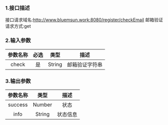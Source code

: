 ### 1.接口描述

接口请求域名:http://www.bluemsun.work:8080/register/checkEmail
邮箱验证
请求方式:get

### 2.输入参数

| 参数名称  | 必选  |  类型  |         描述         |
| :-------: | :---: | :----: | :------------------: |
| check | 是 | String | 邮箱验证字符串 |

### 3.输出参数

| 参数名称 |  类型  |        描述        |
| :------: | :----: | :----------------: |
|  success | Number  |   状态   |
| info | String | 状态信息 |